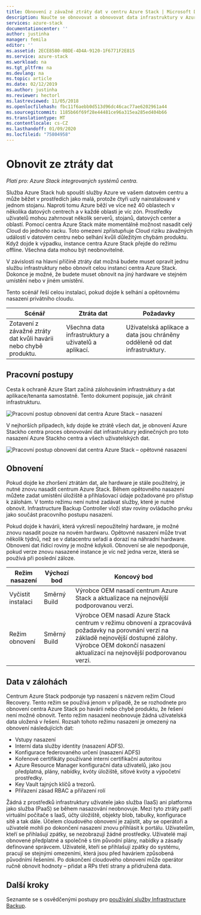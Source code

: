 ```yaml
---
title: Obnovení z závažné ztráty dat v centru Azure Stack | Microsoft Docs
description: Naučte se obnovovat a obnovovat data infrastruktury v Azure Stack hub po závažných ztrátách dat.
services: azure-stack
documentationcenter: ''
author: justinha
manager: femila
editor: ''
ms.assetid: 2ECE8580-0BDE-4D4A-9120-1F6771F2E815
ms.service: azure-stack
ms.workload: na
ms.tgt_pltfrm: na
ms.devlang: na
ms.topic: article
ms.date: 02/12/2019
ms.author: justinha
ms.reviewer: hectorl
ms.lastreviewed: 11/05/2018
ms.openlocfilehash: fbc11f6aebb0d513d96dc46cac77ae6202961a44
ms.sourcegitcommit: 1185b66f69f28e44481ce96a315ea285ed404b66
ms.translationtype: MT
ms.contentlocale: cs-CZ
ms.lasthandoff: 01/09/2020
ms.locfileid: "75804958"
---
```

# <a name="recover-from-catastrophic-data-loss"></a>Obnovit ze ztráty dat

*Platí pro: Azure Stack integrovaných systémů centra.*

Služba Azure Stack hub spouští služby Azure ve vašem datovém centru a může běžet v prostředích jako malá, protože čtyři uzly nainstalované v jednom stojanu. Naproti tomu Azure běží ve více než 40 oblastech v několika datových centrech a v každé oblasti je víc zón. Prostředky uživatelů mohou zahrnovat několik serverů, stojanů, datových center a oblastí. Pomocí centra Azure Stack máte momentálně možnost nasadit celý Cloud do jednoho racku. Toto omezení zpřístupňuje Cloud riziku závažných událostí v datovém centru nebo selhání kvůli důležitým chybám produktu. Když dojde k výpadku, instance centra Azure Stack přejde do režimu offline. Všechna data mohou být neobnovitelné.

V závislosti na hlavní příčině ztráty dat možná budete muset opravit jednu službu infrastruktury nebo obnovit celou instanci centra Azure Stack. Dokonce je možné, že budete muset obnovit na jiný hardware ve stejném umístění nebo v jiném umístění.

Tento scénář řeší celou instalaci, pokud dojde k selhání a opětovnému nasazení privátního cloudu.

| Scénář                                                           | Ztráta dat                            | Požadavky                                                             |
|--------------------------------------------------------------------|--------------------------------------|----------------------------------------------------------------------------|
| Zotavení z závažné ztráty dat kvůli havárii nebo chybě produktu. | Všechna data infrastruktury a uživatelů a aplikací. | Uživatelská aplikace a data jsou chráněny odděleně od dat infrastruktury. |

## <a name="workflows"></a>Pracovní postupy

Cesta k ochraně Azure Start začíná zálohováním infrastruktury a dat aplikace/tenanta samostatně. Tento dokument popisuje, jak chránit infrastrukturu. 

![Pracovní postup obnovení dat centra Azure Stack – nasazení](media/azure-stack-backup/azure-stack-backup-workflow1.png)

V nejhorších případech, kdy dojde ke ztrátě všech dat, je obnovení Azure Stackho centra proces obnovování dat infrastruktury jedinečných pro toto nasazení Azure Stackho centra a všech uživatelských dat. 

![Pracovní postup obnovení dat centra Azure Stack – opětovné nasazení](media/azure-stack-backup/azure-stack-backup-workflow2.png)

## <a name="restore"></a>Obnovení

Pokud dojde ke zhoršení ztrátám dat, ale hardware je stále použitelný, je nutné znovu nasadit centrum Azure Stack. Během opětovného nasazení můžete zadat umístění úložiště a přihlašovací údaje požadované pro přístup k zálohám. V tomto režimu není nutné zadávat služby, které je nutné obnovit. Infrastructure Backup Controller vloží stav roviny ovládacího prvku jako součást pracovního postupu nasazení.

Pokud dojde k havárii, která vykreslí nepoužitelný hardware, je možné znovu nasadit pouze na novém hardwaru. Opětovné nasazení může trvat několik týdnů, než se v datacentru seřadí a dorazí na náhradní hardware. Obnovení dat řídicí roviny je možné kdykoli. Obnovení se ale nepodporuje, pokud verze znovu nasazené instance je víc než jedna verze, která se používá při poslední záloze.

| Režim nasazení | Výchozí bod | Koncový bod                                                                                                                                                                                                     |
|-----------------|----------------|---------------------------------------------------------------------------------------------------------------------------------------------------------------------------------------------------------------|
| Vyčistit instalaci   | Směrný Build | Výrobce OEM nasadí centrum Azure Stack a aktualizace na nejnovější podporovanou verzi.                                                                                                                                          |
| Režim obnovení   | Směrný Build | Výrobce OEM nasadí Azure Stack centrum v režimu obnovení a zpracovává požadavky na porovnání verzí na základě nejnovější dostupné zálohy. Výrobce OEM dokončí nasazení aktualizací na nejnovější podporovanou verzi. |

## <a name="data-in-backups"></a>Data v zálohách

Centrum Azure Stack podporuje typ nasazení s názvem režim Cloud Recovery. Tento režim se používá jenom v případě, že se rozhodnete pro obnovení centra Azure Stack po havárii nebo chybě produktu, že řešení není možné obnovit. Tento režim nasazení neobnovuje žádná uživatelská data uložená v řešení. Rozsah tohoto režimu nasazení je omezený na obnovení následujících dat:

 - Vstupy nasazení
 - Interní data služby identity (nasazení ADFS).
 - Konfigurace federovaného určení (nasazení ADFS)
 - Kořenové certifikáty používané interní certifikační autoritou
 - Azure Resource Manager konfigurační data uživatelů, jako jsou předplatná, plány, nabídky, kvóty úložiště, síťové kvóty a výpočetní prostředky.
 - Key Vault tajných klíčů a trezorů.
 - Přiřazení zásad RBAC a přiřazení rolí

Žádná z prostředků infrastruktury uživatele jako služba (IaaS) ani platforma jako služba (PaaS) se během nasazování neobnovuje. Mezi tyto ztráty patří virtuální počítače s IaaS, účty úložiště, objekty blob, tabulky, konfigurace sítě a tak dále. Účelem cloudového obnovení je zajistit, aby se operátoři a uživatelé mohli po dokončení nasazení znovu přihlásit k portálu. Uživatelům, kteří se přihlašují zpátky, se nezobrazují žádné prostředky. Uživatelé mají obnovené předplatné a společně s tím původní plány, nabídky a zásady definované správcem. Uživatelé, kteří se přihlašují zpátky do systému, pracují se stejnými omezeními, která jsou před haváriem způsobená původními řešeními. Po dokončení cloudového obnovení může operátor ručně obnovit hodnoty – přidat a RPs třetí strany a přidružená data.

## <a name="next-steps"></a>Další kroky

Seznamte se s osvědčenými postupy pro [používání služby Infrastructure Backup](azure-stack-backup-best-practices.md).
